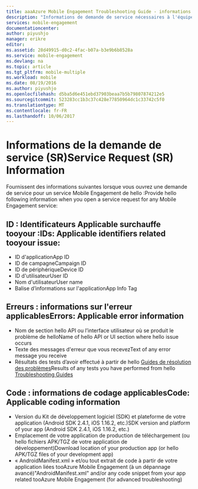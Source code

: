 ```yaml
---
title: aaaAzure Mobile Engagement Troubleshooting Guide - informations de demande de Service
description: "Informations de demande de service nécessaires à l'équipe de support technique pour résoudre les problèmes d'Azure Mobile Engagement"
services: mobile-engagement
documentationcenter: 
author: piyushjo
manager: erikre
editor: 
ms.assetid: 28d49915-d0c2-4fac-b07a-b3e9b6b8528a
ms.service: mobile-engagement
ms.devlang: na
ms.topic: article
ms.tgt_pltfrm: mobile-multiple
ms.workload: mobile
ms.date: 08/19/2016
ms.author: piyushjo
ms.openlocfilehash: d5ba5d6e451ebd37903beaa7b5b79807874212e5
ms.sourcegitcommit: 523283cc1b3c37c428e77850964dc1c33742c5f0
ms.translationtype: MT
ms.contentlocale: fr-FR
ms.lasthandoff: 10/06/2017
---
```

# <a name="service-request-sr-information"></a><span data-ttu-id="0698f-103">Informations de la demande de service (SR)</span><span class="sxs-lookup"><span data-stu-id="0698f-103">Service Request (SR) Information</span></span>
<span data-ttu-id="0698f-104">Fournissent des informations suivantes lorsque vous ouvrez une demande de service pour un service Mobile Engagement de hello :</span><span class="sxs-lookup"><span data-stu-id="0698f-104">Provide hello following information when you open a service request for any Mobile Engagement service:</span></span>

## <a name="ids-applicable-identifiers-related-tooyour-issue"></a><span data-ttu-id="0698f-105">ID : Identificateurs Applicable surchauffe tooyour :</span><span class="sxs-lookup"><span data-stu-id="0698f-105">IDs: Applicable identifiers related tooyour issue:</span></span>
* <span data-ttu-id="0698f-106">ID d'application</span><span class="sxs-lookup"><span data-stu-id="0698f-106">App ID</span></span>
* <span data-ttu-id="0698f-107">ID de campagne</span><span class="sxs-lookup"><span data-stu-id="0698f-107">Campaign ID</span></span>
* <span data-ttu-id="0698f-108">ID de périphérique</span><span class="sxs-lookup"><span data-stu-id="0698f-108">Device ID</span></span>
* <span data-ttu-id="0698f-109">ID d'utilisateur</span><span class="sxs-lookup"><span data-stu-id="0698f-109">User ID</span></span>
* <span data-ttu-id="0698f-110">Nom d'utilisateur</span><span class="sxs-lookup"><span data-stu-id="0698f-110">User name</span></span>
* <span data-ttu-id="0698f-111">Balise d’informations sur l'application</span><span class="sxs-lookup"><span data-stu-id="0698f-111">App Info Tag</span></span>

## <a name="errors-applicable-error-information"></a><span data-ttu-id="0698f-112">Erreurs : informations sur l'erreur applicables</span><span class="sxs-lookup"><span data-stu-id="0698f-112">Errors: Applicable error information</span></span>
* <span data-ttu-id="0698f-113">Nom de section hello API ou l’interface utilisateur où se produit le problème de hello</span><span class="sxs-lookup"><span data-stu-id="0698f-113">Name of hello API or UI section where hello issue occurs</span></span>
* <span data-ttu-id="0698f-114">Texte des messages d'erreur que vous recevez</span><span class="sxs-lookup"><span data-stu-id="0698f-114">Text of any error message you receive</span></span>
* <span data-ttu-id="0698f-115">Résultats des tests d’avoir effectué à partir de hello [Guides de résolution des problèmes](http://go.microsoft.com/fwlink/?LinkId=524382)</span><span class="sxs-lookup"><span data-stu-id="0698f-115">Results of any tests you have performed from hello [Troubleshooting Guides](http://go.microsoft.com/fwlink/?LinkId=524382)</span></span>

## <a name="code-applicable-coding-information"></a><span data-ttu-id="0698f-116">Code : informations de codage applicables</span><span class="sxs-lookup"><span data-stu-id="0698f-116">Code: Applicable coding information</span></span>
* <span data-ttu-id="0698f-117">Version du Kit de développement logiciel (SDK) et plateforme de votre application (Android SDK 2.4.1, iOS 1.16.2, etc.)</span><span class="sxs-lookup"><span data-stu-id="0698f-117">SDK version and platform of your app (Android SDK 2.4.1, iOS 1.16.2, etc.)</span></span>
* <span data-ttu-id="0698f-118">Emplacement de votre application de production de téléchargement (ou hello fichiers APK/TGZ de votre application de développement)</span><span class="sxs-lookup"><span data-stu-id="0698f-118">Download location of your production app (or hello APK/TGZ files of your development app)</span></span>
* <span data-ttu-id="0698f-119">« AndroidManifest.xml » et/ou tout extrait de code à partir de votre application liées tooAzure Mobile Engagement (à un dépannage avancé)</span><span class="sxs-lookup"><span data-stu-id="0698f-119">"AndroidManifest.xml" and/or any code snippet from your app related tooAzure Mobile Engagement (for advanced troubleshooting)</span></span>

